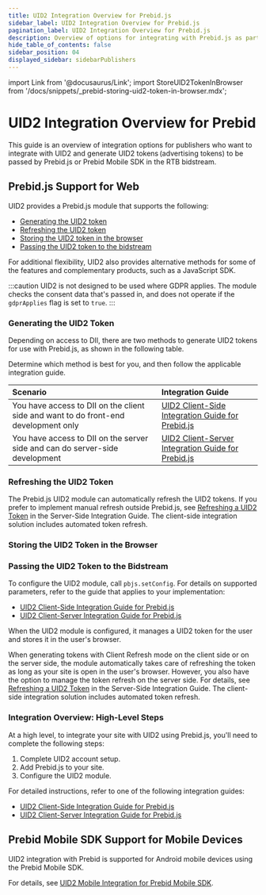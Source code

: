 ```yaml
---
title: UID2 Integration Overview for Prebid.js
sidebar_label: UID2 Integration Overview for Prebid.js
pagination_label: UID2 Integration Overview for Prebid.js
description: Overview of options for integrating with Prebid.js as part of your UID2 implementation.
hide_table_of_contents: false
sidebar_position: 04
displayed_sidebar: sidebarPublishers
---
```


import Link from '@docusaurus/Link';
import StoreUID2TokenInBrowser from '/docs/snippets/_prebid-storing-uid2-token-in-browser.mdx';

# UID2 Integration Overview for Prebid

This guide is an overview of integration options for publishers who want to integrate with UID2 and generate <Link href="../ref-info/glossary-uid#gl-uid2-token">UID2 tokens</Link> (advertising tokens) to be passed by Prebid.js or Prebid Mobile SDK in the RTB <Link href="../ref-info/glossary-uid#gl-bidstream">bidstream</Link>.

## Prebid.js Support for Web

UID2 provides a Prebid.js module that supports the following:

- [Generating the UID2 token](#generating-the-uid2-token)
- [Refreshing the UID2 token](#refreshing-the-uid2-token)
- [Storing the UID2 token in the browser](#storing-the-uid2-token-in-the-browser)
- [Passing the UID2 token to the bidstream](#passing-the-uid2-token-to-the-bidstream)

For additional flexibility, UID2 also provides alternative methods for some of the features and complementary products, such as a JavaScript SDK.

:::caution
UID2 is not designed to be used where GDPR applies. The module checks the consent data that's passed in, and does not operate if the `gdprApplies` flag is set to `true`.
:::

### Generating the UID2 Token

Depending on access to DII, there are two methods to generate UID2 tokens for use with Prebid.js, as shown in the following table.

Determine which method is best for you, and then follow the applicable integration guide.

| Scenario | Integration Guide |
| :--- | :--- |
| You have access to DII on the client side and want to do front-end development only | [UID2 Client-Side Integration Guide for Prebid.js](integration-prebid-client-side.md) |
| You have access to DII on the server side and can do server-side development | [UID2 Client-Server Integration Guide for Prebid.js](integration-prebid-server-side.md) |

### Refreshing the UID2 Token

The Prebid.js UID2 module can automatically refresh the UID2 tokens. If you prefer to implement manual refresh outside Prebid.js, see [Refreshing a UID2 Token](integration-prebid-server-side.md#refreshing-a-uid2-token) in the Server-Side Integration Guide. The client-side integration solution includes automated token refresh.

### Storing the UID2 Token in the Browser

<StoreUID2TokenInBrowser />

### Passing the UID2 Token to the Bidstream

To configure the UID2 module, call `pbjs.setConfig`. For details on supported parameters, refer to the guide that applies to your implementation:

- [UID2 Client-Side Integration Guide for Prebid.js](integration-prebid-client-side.md)
- [UID2 Client-Server Integration Guide for Prebid.js](integration-prebid-server-side.md)

When the UID2 module is configured, it manages a UID2 token for the user and stores it in the user's browser. 

When generating tokens with Client Refresh mode on the client side or on the server side, the module automatically takes care of refreshing the token as long as your site is open in the user's browser. However, you also have the option to manage the token refresh on the server side. For details, see [Refreshing a UID2 Token](integration-prebid-server-side.md#refreshing-a-uid2-token) in the Server-Side Integration Guide. The client-side integration solution includes automated token refresh.

### Integration Overview: High-Level Steps

At a high level, to integrate your site with UID2 using Prebid.js, you'll need to complete the following steps:

1. Complete UID2 account setup.
1. Add Prebid.js to your site.
1. Configure the UID2 module.

For detailed instructions, refer to one of the following integration guides:

- [UID2 Client-Side Integration Guide for Prebid.js](integration-prebid-client-side.md)
- [UID2 Client-Server Integration Guide for Prebid.js](integration-prebid-server-side.md)

## Prebid Mobile SDK Support for Mobile Devices

UID2 integration with Prebid is supported for Android mobile devices using the Prebid Mobile SDK.

For details, see [UID2 Mobile Integration for Prebid Mobile SDK](integration-prebid-mobile-summary.md).
